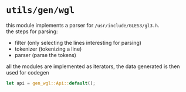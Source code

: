 # `utils/gen/wgl`

this module implements a parser for `/usr/include/GLES3/gl3.h`. \
the steps for parsing:

- filter (only selecting the lines interesting for parsing)
- tokenizer (tokenizing a line)
- parser (parse the tokens)

all the modules are implemented as iterators, the data generated is then used for codegen

```rs
let api = gen_wgl::Api::default();
```
